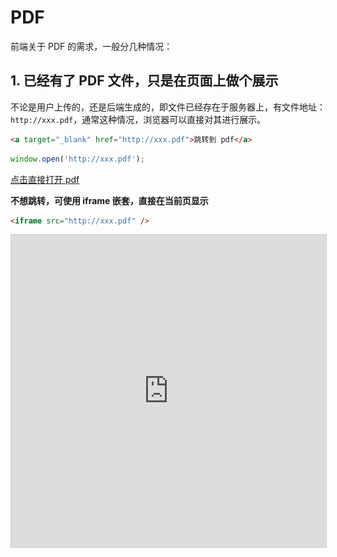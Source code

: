 <style >
.pdf-iframe {
  width: 100%;
  height: 500px;
  border: 1px solid #ccc;
}
</style>

# PDF

前端关于 PDF 的需求，一般分几种情况：

## 1. 已经有了 PDF 文件，只是在页面上做个展示

不论是用户上传的，还是后端生成的，即文件已经存在于服务器上，有文件地址：`http://xxx.pdf`，通常这种情况，浏览器可以直接对其进行展示。

```html
<a target="_blank" href="http://xxx.pdf">跳转到 pdf</a>
```

```ts
window.open('http://xxx.pdf');
```

<a target="_blank" href="https://mozilla.github.io/pdf.js/web/compressed.tracemonkey-pldi-09.pdf">点击直接打开 pdf</a>

**不想跳转，可使用 iframe 嵌套，直接在当前页显示**

```html
<iframe src="http://xxx.pdf" />
```

<iframe class="pdf-iframe" src="https://mozilla.github.io/pdf.js/web/compressed.tracemonkey-pldi-09.pdf" />

## 2. 已经有了 PDF 文件，但不仅要在网页上进行展示，还需要二次编辑，比如说在原本的 PDF 上添加文字、图片、甚至盖个章等等

**这种情况你需要一个 js 库来帮你完成：**

### `PDF.js`

## 3. 没有 PDF 文件，需要前端动态生成 PDF 文件

**推荐 js 库：**

### `jspdf`

::: code-group

```bash [npm]
npm install jspdf
```

```bash [pnpm]
pnpm install jspdf
```

```bash [yarn]
yarn add jspdf
```

```bash [bun]
bun add jspdf
```

:::
**生成一个 PDF 文件并下载**

```ts
const doc = new jspdf('p', 'pt', 'a4'); // 首先初始化一个pdf文档
doc.text('第一页内容', 20, 20); // 添加文字 20,20 是坐标
doc.addPage('a4', 'l'); // 添加页面
doc.text('第二页内容', 20, 20); // 添加文字
doc.addImage(
  'https://avatars.githubusercontent.com/u/33191843',
  'JPEG',
  20,
  30,
  200,
  200
); // 添加图片
doc.save('example.pdf'); // 下载pdf
```

详细使用说明参考文档

- [jspdf 文档 1](https://raw.githack.com/MrRio/jsPDF/master/docs/index.html)
- [jspdf 文档 2](https://parallax.github.io/jsPDF/docs/index.html)

### jspdf 中文乱码问题

如果 pdf 内容有中文，那就会乱码，需要设置中文字体，具体操作如下：

#### 1. 首先下载字体

[下载思源字体](https://github.com/Pal3love/Source-Han-TrueType/releases/download/2.004-2.002-1.002-R/SourceHanSansCN.zip)

#### 2. 把 ttf 字体文件转换成 js 或 ts 文件

[在线转换网址](https://rawgit.com/MrRio/jsPDF/master/fontconverter/fontconverter.html)

![](../../public/images/20240529113307.jpg)

这里用 normal 字体举例，点击 Create 转换，完成后，fontName 会显示一个字体名，你需要复制它，等会会用到

然后会自动下载一个 js 文件，如果你是 typescript 项目，需要把 js 后缀改成 ts。

在我给的例子里，转换后的 fontName 是`SourceHanSansCN-Normal`，下载的文件名是`SourceHanSansCN-Normal-normal.js`，因为我是 typescript 项目，所以我把文件名改成了`SourceHanSansCN-Normal-normal.ts`

把这个 ts 文件放进项目里，修改代码：

```ts
import './SourceHanSansCN-Normal-normal.ts'; // [!code focus] // 能引用到就行

const doc = new jspdf('p', 'pt', 'a4'); // 首先初始化一个pdf文档
doc.setFont('SourceHanSansCN-Normal'); // [!code focus] // 这里填的是刚刚的fontName
doc.text('第一页内容', 20, 20); // 添加文字 20,20 是坐标
doc.addPage('a4', 'l'); // 添加页面
doc.text('第二页内容', 20, 20); // 添加文字
doc.addImage(
  'https://avatars.githubusercontent.com/u/33191843',
  'JPEG',
  20,
  30,
  200,
  200
); // 添加图片
doc.save('example.pdf'); // 下载pdf
```

## 4. 没有 PDF 文件，需要前端把某个页面转换成 PDF 文件

这其实思路就是截图，然后把图片放进 pdf，最后下载。
可以看前几篇文章了解：

- [截图](../screenshot)

**代码示例**

```ts
const div = document.getElementById('screenshot');
html2canvas(div).then(function (canvas) {
  const dataURL = canvas.toDataURL('image/png', 1);
  const doc = new jspdf('p', 'pt', 'a4'); // 首先初始化一个pdf文档
  doc.addImage(dataURL, 'JPEG', 20, 30, 200, 200); // 添加图片
  doc.save('example.pdf'); // 下载pdf
});
```
